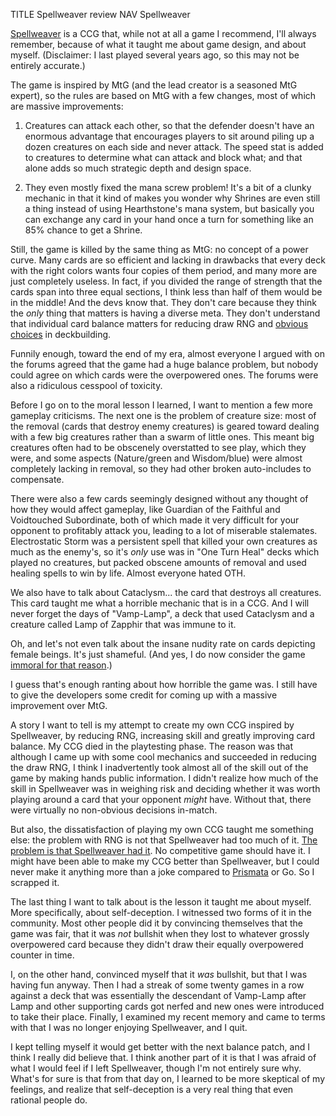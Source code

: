 TITLE Spellweaver review
NAV Spellweaver

[Spellweaver](https://spellweaver-tcg.com) is a CCG that, while not at all a game I recommend, I'll always remember, because of what it taught me about game design, and about myself. (Disclaimer: I last played several years ago, so this may not be entirely accurate.)

The game is inspired by MtG (and the lead creator is a seasoned MtG expert), so the rules are based on MtG with a few changes, most of which are massive improvements:

1. Creatures can attack each other, so that the defender doesn't have an enormous advantage that encourages players to sit around piling up a dozen creatures on each side and never attack. The speed stat is added to creatures to determine what can attack and block what; and that alone adds so much strategic depth and design space.

2. They even mostly fixed the mana screw problem! It's a bit of a clunky mechanic in that it kind of makes you wonder why Shrines are even still a thing instead of using Hearthstone's mana system, but basically you can exchange any card in your hand once a turn for something like an 85% chance to get a Shrine.

Still, the game is killed by the same thing as MtG: no concept of a power curve. Many cards are so efficient and lacking in drawbacks that every deck with the right colors wants four copies of them period, and many more are just completely useless. In fact, if you divided the range of strength that the cards span into three equal sections, I think less than half of them would be in the middle! And the devs know that. They don't care because they think the *only* thing that matters is having a diverse meta. They don't understand that individual card balance matters for reducing draw RNG and [obvious choices](/game_design/obvious_choices) in deckbuilding.

Funnily enough, toward the end of my era, almost everyone I argued with on the forums agreed that the game had a huge balance problem, but nobody could agree on which cards were the overpowered ones. The forums were also a ridiculous cesspool of toxicity.

Before I go on to the moral lesson I learned, I want to mention a few more gameplay criticisms. The next one is the problem of creature size: most of the removal (cards that destroy enemy creatures) is geared toward dealing with a few big creatures rather than a swarm of little ones. This meant big creatures often had to be obscenely overstatted to see play, which they were, and some aspects (Nature/green and Wisdom/blue) were almost completely lacking in removal, so they had other broken auto-includes to compensate.

There were also a few cards seemingly designed without any thought of how they would affect gameplay, like Guardian of the Faithful and Voidtouched Subordinate, both of which made it very difficult for your opponent to profitably attack you, leading to a lot of miserable stalemates. Electrostatic Storm was a persistent spell that killed your own creatures as much as the enemy's, so it's *only* use was in "One Turn Heal" decks which played no creatures, but packed obscene amounts of removal and used healing spells to win by life. Almost everyone hated OTH.

We also have to talk about Cataclysm... the card that destroys all creatures. This card taught me what a horrible mechanic that is in a CCG. And I will never forget the days of "Vamp-Lamp", a deck that used Cataclysm and a creature called Lamp of Zapphir that was immune to it.

Oh, and let's not even talk about the insane nudity rate on cards depicting female beings. It's just shameful. (And yes, I do now consider the game [immoral for that reason](/protagonism/impurity).)

I guess that's enough ranting about how horrible the game was. I still have to give the developers some credit for coming up with a massive improvement over MtG.

A story I want to tell is my attempt to create my own CCG inspired by Spellweaver, by reducing RNG, increasing skill and greatly improving card balance. My CCG died in the playtesting phase. The reason was that although I came up with some cool mechanics and succeeded in reducing the draw RNG, I think I inadvertently took almost all of the skill out of the game by making hands public information. I didn't realize how much of the skill in Spellweaver was in weighing risk and deciding whether it was worth playing around a card that your opponent *might* have. Without that, there were virtually no non-obvious decisions in-match.

But also, the dissatisfaction of playing my own CCG taught me something else: the problem with RNG is not that Spellweaver had too much of it. [The problem is that Spellweaver had it](/game_design/rng). No competitive game should have it. I might have been able to make my CCG better than Spellweaver, but I could never make it anything more than a joke compared to [Prismata](prismata) or Go. So I scrapped it.

The last thing I want to talk about is the lesson it taught me about myself. More specifically, about self-deception. I witnessed two forms of it in the community. Most other people did it by convincing themselves that the game was fair, that it was *not* bullshit when they lost to whatever grossly overpowered card because they didn't draw their equally overpowered counter in time.

I, on the other hand, convinced myself that it *was* bullshit, but that I was having fun anyway. Then I had a streak of some twenty games in a row against a deck that was essentially the descendant of Vamp-Lamp after Lamp and other supporting cards got nerfed and new ones were introduced to take their place. Finally, I examined my recent memory and came to terms with that I was no longer enjoying Spellweaver, and I quit.

I kept telling myself it would get better with the next balance patch, and I think I really did believe that. I think another part of it is that I was afraid of what I would feel if I left Spellweaver, though I'm not entirely sure why. What's for sure is that from that day on, I learned to be more skeptical of my feelings, and realize that self-deception is a very real thing that even rational people do.
